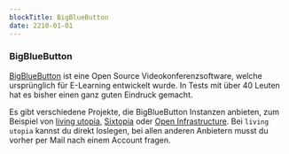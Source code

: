 ```yaml
---
blockTitle: BigBlueButton
date: 2210-01-01
---
```


### BigBlueButton

[BigBlueButton](https://bigbluebutton.org/) ist eine Open Source Videokonferenz&shy;software, welche ursprünglich für E-Learning entwickelt wurde. In Tests mit über 40 Leuten hat es bisher einen ganz guten Eindruck gemacht.

Es gibt verschiedene Projekte, die BigBlueButton Instanzen anbieten, zum Beispiel von [living utopia](https://meet.livingutopia.org), [Sixtopia](https://conference.sixtopia.net/b) oder [Open Infrastructure](https://bbb.jitsi.rocks/). Bei `living utopia` kannst du direkt loslegen, bei allen anderen Anbietern musst du vorher per Mail nach einem Account fragen.
